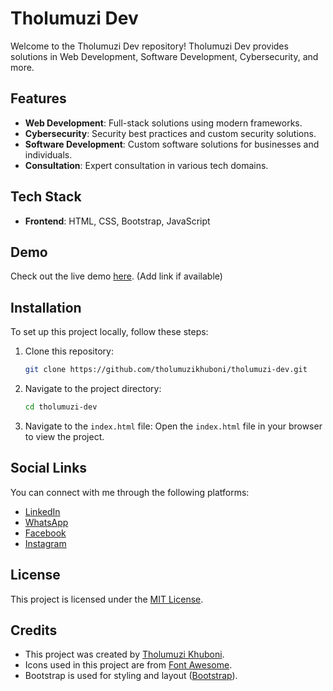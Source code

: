 # Tholumuzi Dev

Welcome to the Tholumuzi Dev repository! Tholumuzi Dev provides solutions in Web Development, Software Development, Cybersecurity, and more.

## Features

- **Web Development**: Full-stack solutions using modern frameworks.
- **Cybersecurity**: Security best practices and custom security solutions.
- **Software Development**: Custom software solutions for businesses and individuals.
- **Consultation**: Expert consultation in various tech domains.

## Tech Stack

- **Frontend**: HTML, CSS, Bootstrap, JavaScript

## Demo

Check out the live demo [here](https://dev.tholumuzi.co.za). (Add link if available)

## Installation

To set up this project locally, follow these steps:

1. Clone this repository:
   ```bash
   git clone https://github.com/tholumuzikhuboni/tholumuzi-dev.git
   
2. Navigate to the project directory:
   ```bash
   cd tholumuzi-dev

3. Navigate to the `index.html` file:
   Open the `index.html` file in your browser to view the project.

## Social Links

You can connect with me through the following platforms:

- [LinkedIn](https://www.linkedin.com/in/tholumuzikhuboni)
- [WhatsApp](https://wa.me/27608941029)
- [Facebook](https://www.facebook.com/no.php?id=61560262494384)
- [Instagram](https://www.instagram.com/tholumuzikhuboni)

## License

This project is licensed under the [MIT License](LICENSE).

## Credits

- This project was created by [Tholumuzi Khuboni](https://www.tholumuzi.co.za).
- Icons used in this project are from [Font Awesome](https://fontawesome.com).
- Bootstrap is used for styling and layout ([Bootstrap](https://getbootstrap.com)).
